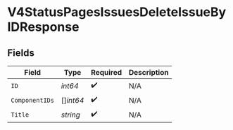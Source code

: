 # V4StatusPagesIssuesDeleteIssueByIDResponse


## Fields

| Field              | Type               | Required           | Description        |
| ------------------ | ------------------ | ------------------ | ------------------ |
| `ID`               | *int64*            | :heavy_check_mark: | N/A                |
| `ComponentIDs`     | []*int64*          | :heavy_check_mark: | N/A                |
| `Title`            | *string*           | :heavy_check_mark: | N/A                |